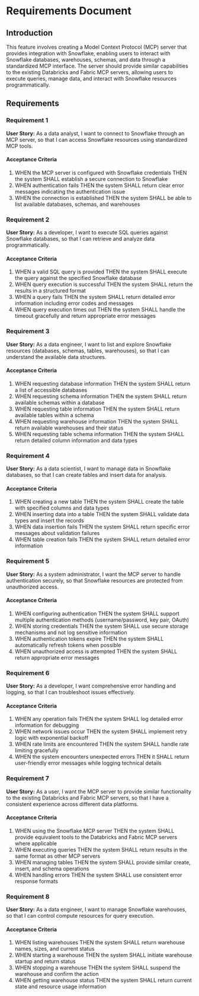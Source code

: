 # Requirements Document

## Introduction

This feature involves creating a Model Context Protocol (MCP) server that provides integration with Snowflake, enabling users to interact with Snowflake databases, warehouses, schemas, and data through a standardized MCP interface. The server should provide similar capabilities to the existing Databricks and Fabric MCP servers, allowing users to execute queries, manage data, and interact with Snowflake resources programmatically.

## Requirements

### Requirement 1

**User Story:** As a data analyst, I want to connect to Snowflake through an MCP server, so that I can access Snowflake resources using standardized MCP tools.

#### Acceptance Criteria

1. WHEN the MCP server is configured with Snowflake credentials THEN the system SHALL establish a secure connection to Snowflake
2. WHEN authentication fails THEN the system SHALL return clear error messages indicating the authentication issue
3. WHEN the connection is established THEN the system SHALL be able to list available databases, schemas, and warehouses

### Requirement 2

**User Story:** As a developer, I want to execute SQL queries against Snowflake databases, so that I can retrieve and analyze data programmatically.

#### Acceptance Criteria

1. WHEN a valid SQL query is provided THEN the system SHALL execute the query against the specified Snowflake database
2. WHEN query execution is successful THEN the system SHALL return the results in a structured format
3. WHEN a query fails THEN the system SHALL return detailed error information including error codes and messages
4. WHEN query execution times out THEN the system SHALL handle the timeout gracefully and return appropriate error messages

### Requirement 3

**User Story:** As a data engineer, I want to list and explore Snowflake resources (databases, schemas, tables, warehouses), so that I can understand the available data structures.

#### Acceptance Criteria

1. WHEN requesting database information THEN the system SHALL return a list of accessible databases
2. WHEN requesting schema information THEN the system SHALL return available schemas within a database
3. WHEN requesting table information THEN the system SHALL return available tables within a schema
4. WHEN requesting warehouse information THEN the system SHALL return available warehouses and their status
5. WHEN requesting table schema information THEN the system SHALL return detailed column information and data types

### Requirement 4

**User Story:** As a data scientist, I want to manage data in Snowflake databases, so that I can create tables and insert data for analysis.

#### Acceptance Criteria

1. WHEN creating a new table THEN the system SHALL create the table with specified columns and data types
2. WHEN inserting data into a table THEN the system SHALL validate data types and insert the records
3. WHEN data insertion fails THEN the system SHALL return specific error messages about validation failures
4. WHEN table creation fails THEN the system SHALL return detailed error information

### Requirement 5

**User Story:** As a system administrator, I want the MCP server to handle authentication securely, so that Snowflake resources are protected from unauthorized access.

#### Acceptance Criteria

1. WHEN configuring authentication THEN the system SHALL support multiple authentication methods (username/password, key pair, OAuth)
2. WHEN storing credentials THEN the system SHALL use secure storage mechanisms and not log sensitive information
3. WHEN authentication tokens expire THEN the system SHALL automatically refresh tokens when possible
4. WHEN unauthorized access is attempted THEN the system SHALL return appropriate error messages

### Requirement 6

**User Story:** As a developer, I want comprehensive error handling and logging, so that I can troubleshoot issues effectively.

#### Acceptance Criteria

1. WHEN any operation fails THEN the system SHALL log detailed error information for debugging
2. WHEN network issues occur THEN the system SHALL implement retry logic with exponential backoff
3. WHEN rate limits are encountered THEN the system SHALL handle rate limiting gracefully
4. WHEN the system encounters unexpected errors THEN it SHALL return user-friendly error messages while logging technical details

### Requirement 7

**User Story:** As a user, I want the MCP server to provide similar functionality to the existing Databricks and Fabric MCP servers, so that I have a consistent experience across different data platforms.

#### Acceptance Criteria

1. WHEN using the Snowflake MCP server THEN the system SHALL provide equivalent tools to the Databricks and Fabric MCP servers where applicable
2. WHEN executing queries THEN the system SHALL return results in the same format as other MCP servers
3. WHEN managing tables THEN the system SHALL provide similar create, insert, and schema operations
4. WHEN handling errors THEN the system SHALL use consistent error response formats

### Requirement 8

**User Story:** As a data engineer, I want to manage Snowflake warehouses, so that I can control compute resources for query execution.

#### Acceptance Criteria

1. WHEN listing warehouses THEN the system SHALL return warehouse names, sizes, and current status
2. WHEN starting a warehouse THEN the system SHALL initiate warehouse startup and return status
3. WHEN stopping a warehouse THEN the system SHALL suspend the warehouse and confirm the action
4. WHEN getting warehouse status THEN the system SHALL return current state and resource usage information